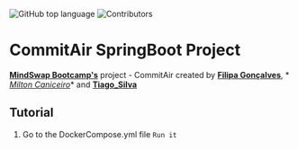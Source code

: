 ![GitHub top language](https://img.shields.io/github/languages/top/tiagosilva28/commitAir?color=green) ![Contributors](https://img.shields.io/github/contributors/tiagosilva28/commitAir?color=blue)

# CommitAir SpringBoot Project

**[MindSwap Bootcamp's](https://mindswap.academy/)** project - CommitAir
created by **[Filipa Gonçalves](https://github.com/filipagoncalves)**, *
*[Milton Caniceiro](https://github.com/milton-caniceiro)** and **[Tiago_Silva](https://github.com/tiagosilva28)**

## Tutorial

1. Go to the DockerCompose.yml file
   `Run it`